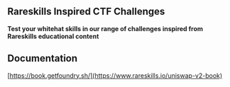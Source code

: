## Rareskills Inspired CTF Challenges

**Test your whitehat skills in our range of challenges inspired from Rareskills educational content**

## Documentation

[https://book.getfoundry.sh/](https://www.rareskills.io/uniswap-v2-book)


